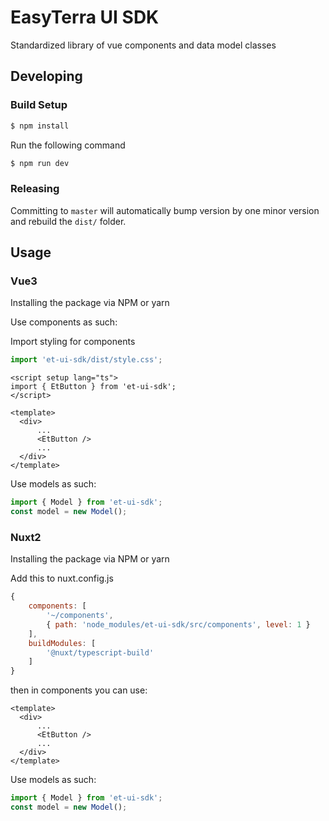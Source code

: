 # EasyTerra UI SDK

Standardized library of vue components and data model classes

## Developing

### Build Setup

```bash 
$ npm install  
```

Run the following command
```bash
$ npm run dev
```

### Releasing

Committing to `master` will automatically bump version by one minor version and rebuild the `dist/` folder.


## Usage
### Vue3
Installing the package via NPM or yarn

Use components as such:

Import styling for components
```javascript
import 'et-ui-sdk/dist/style.css';
```

```Vue
<script setup lang="ts">
import { EtButton } from 'et-ui-sdk'; 
</script>

<template>
  <div>
      ...
      <EtButton />
      ...
  </div>
</template>
```

Use models as such:
```javascript
import { Model } from 'et-ui-sdk';
const model = new Model();
```

### Nuxt2
Installing the package via NPM or yarn

Add this to nuxt.config.js
```javascript nuxt.config.js
{
    components: [
        '~/components',
        { path: 'node_modules/et-ui-sdk/src/components', level: 1 }
    ],
    buildModules: [
        '@nuxt/typescript-build'
    ]
}
```

then in components you can use:
```Vue
<template>
  <div>
      ...
      <EtButton />
      ...
  </div>
</template>
```

Use models as such:
```javascript
import { Model } from 'et-ui-sdk';
const model = new Model();
```